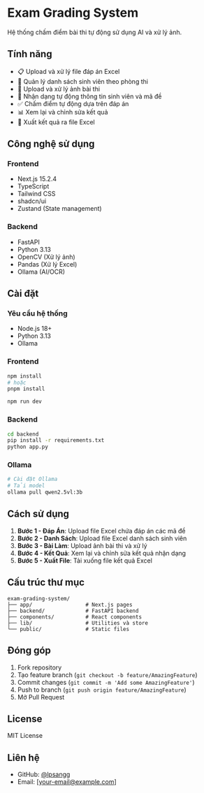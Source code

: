 # Exam Grading System

Hệ thống chấm điểm bài thi tự động sử dụng AI và xử lý ảnh.

## Tính năng

- 📋 Upload và xử lý file đáp án Excel
- 👥 Quản lý danh sách sinh viên theo phòng thi
- 📸 Upload và xử lý ảnh bài thi
- 🤖 Nhận dạng tự động thông tin sinh viên và mã đề
- ✅ Chấm điểm tự động dựa trên đáp án
- 📊 Xem lại và chỉnh sửa kết quả
- 📄 Xuất kết quả ra file Excel

## Công nghệ sử dụng

### Frontend
- Next.js 15.2.4
- TypeScript
- Tailwind CSS
- shadcn/ui
- Zustand (State management)

### Backend
- FastAPI
- Python 3.13
- OpenCV (Xử lý ảnh)
- Pandas (Xử lý Excel)
- Ollama (AI/OCR)

## Cài đặt

### Yêu cầu hệ thống
- Node.js 18+
- Python 3.13
- Ollama

### Frontend
```bash
npm install
# hoặc
pnpm install

npm run dev
```

### Backend
```bash
cd backend
pip install -r requirements.txt
python app.py
```

### Ollama
```bash
# Cài đặt Ollama
# Tải model
ollama pull qwen2.5vl:3b
```

## Cách sử dụng

1. **Bước 1 - Đáp Án**: Upload file Excel chứa đáp án các mã đề
2. **Bước 2 - Danh Sách**: Upload file Excel danh sách sinh viên
3. **Bước 3 - Bài Làm**: Upload ảnh bài thi và xử lý
4. **Bước 4 - Kết Quả**: Xem lại và chỉnh sửa kết quả nhận dạng
5. **Bước 5 - Xuất File**: Tải xuống file kết quả Excel

## Cấu trúc thư mục

```
exam-grading-system/
├── app/                 # Next.js pages
├── backend/             # FastAPI backend
├── components/          # React components
├── lib/                 # Utilities và store
└── public/              # Static files
```

## Đóng góp

1. Fork repository
2. Tạo feature branch (`git checkout -b feature/AmazingFeature`)
3. Commit changes (`git commit -m 'Add some AmazingFeature'`)
4. Push to branch (`git push origin feature/AmazingFeature`)
5. Mở Pull Request

## License

MIT License

## Liên hệ

- GitHub: [@lpsangg](https://github.com/lpsangg)
- Email: [your-email@example.com]
